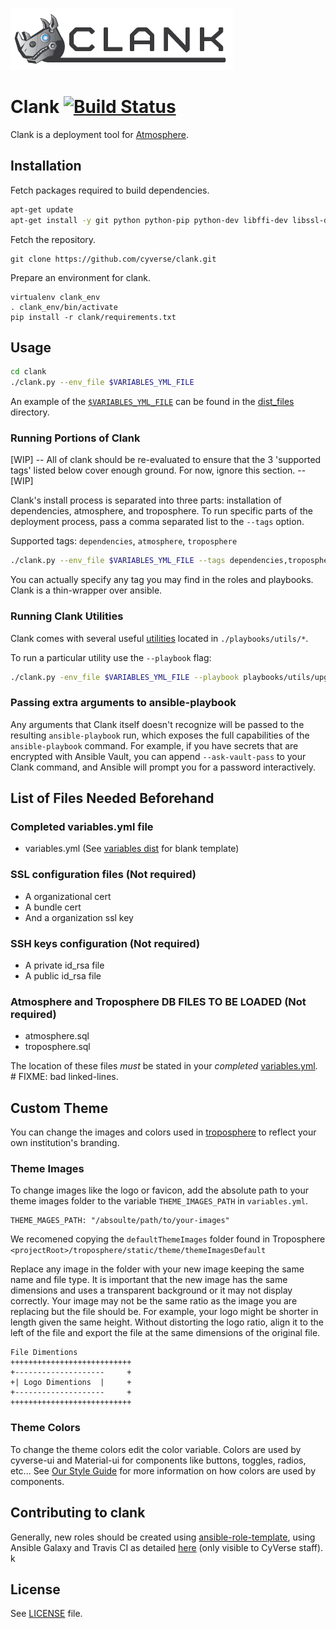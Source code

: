 ![clanklogo](media/logoClank-01.png)

# Clank  [![Build Status](https://travis-ci.org/cyverse/clank.svg?branch=master)](https://travis-ci.org/cyverse/clank)

Clank is a deployment tool for [Atmosphere](http://www.cyverse.org/atmosphere).


## Installation

Fetch packages required to build dependencies.
```bash
apt-get update
apt-get install -y git python python-pip python-dev libffi-dev libssl-dev python-virtualenv

```

Fetch the repository.
```
git clone https://github.com/cyverse/clank.git
```

Prepare an environment for clank.
```
virtualenv clank_env
. clank_env/bin/activate
pip install -r clank/requirements.txt
```


## Usage

```bash
cd clank
./clank.py --env_file $VARIABLES_YML_FILE
```

An example of the [`$VARIABLES_YML_FILE`](dist_files/variables.yml.dist) can be found in the [dist_files](dist_files) directory.

### Running Portions of Clank

[WIP] -- All of clank should be re-evaluated to ensure that the 3 'supported tags' listed below cover enough ground. For now, ignore this section. -- [WIP]

Clank's install process is separated into three parts: installation of
dependencies, atmosphere, and troposphere. To run specific parts of the
deployment process, pass a comma separated list to the `--tags` option.

Supported tags: `dependencies`, `atmosphere`, `troposphere`

```bash
./clank.py --env_file $VARIABLES_YML_FILE --tags dependencies,troposphere
```

You can actually specify any tag you may find in the roles and playbooks. Clank
is a thin-wrapper over ansible.

### Running Clank Utilities

Clank comes with several useful [utilities](playbooks/utils/README.md) located
in `./playbooks/utils/*`.

To run a particular utility use the `--playbook` flag:
```bash
./clank.py -env_file $VARIABLES_YML_FILE --playbook playbooks/utils/upgrade_postgres.yml
```

### Passing extra arguments to ansible-playbook

Any arguments that Clank itself doesn't recognize will be passed to the resulting `ansible-playbook` run, which exposes the full capabilities of the `ansible-playbook` command. For example, if you have secrets that are encrypted with Ansible Vault, you can append `--ask-vault-pass` to your Clank command, and Ansible will prompt you for a password interactively.

## List of Files Needed Beforehand

### Completed variables.yml file

* variables.yml (See [variables dist](dist_files/variables.yml.dist) for blank template)

### SSL configuration files (Not required)

* A organizational cert
* A bundle cert
* And a organization ssl key

### SSH keys configuration (Not required)

* A private id_rsa file
* A public id_rsa file

### Atmosphere and Troposphere DB FILES TO BE LOADED (Not required)

* atmosphere.sql
* troposphere.sql

The location of these files *must* be stated in your _completed_
[variables.yml](https://github.com/CyVerse/clank/blob/master/dist_files/variables.yml.dist#L52-L63).  # FIXME: bad linked-lines.

## Custom Theme

You can change the images and colors used in [troposphere](https://github.com/cyverse/troposphere) to reflect your own institution's  branding.

### Theme Images
To change images like the logo or favicon, add the absolute path to your theme images folder to the variable `THEME_IMAGES_PATH` in `variables.yml`.
```
THEME_MAGES_PATH: "/absoulte/path/to/your-images"
```
We recomened copying the `defaultThemeImages` folder found in Troposphere
`<projectRoot>/troposphere/static/theme/themeImagesDefault`

Replace any image in the folder with your new image keeping the same name and file type. It is important that the new image has the same dimensions and uses a transparent background or it may not display correctly. Your image may not be the same ratio as the image you are replacing but the file should be. For example, your logo might be shorter in length given the same height. Without distorting the logo ratio, align it to the left of the file and export the file at the same dimensions of the original file.
 

```
File Dimentions
+++++++++++++++++++++++++++
+--------------------     +
+| Logo Dimentions  |     +
+--------------------     +
+++++++++++++++++++++++++++
```
### Theme Colors
To change the theme colors edit the color variable. Colors are used by cyverse-ui and Material-ui for components like buttons, toggles, radios, etc... See [Our Style Guide](https://cyverse.github.io/cyverse-ui/) for more information on how colors are used by components.

## Contributing to clank

Generally, new roles should be created using [ansible-role-template](https://github.com/cyverse-ansible/ansible-role-template), using Ansible Galaxy and Travis CI as detailed [here](https://pods.iplantcollaborative.org/wiki/display/csmgmt/Ansible+at+CyVerse#AnsibleatCyVerse-AnsibleGalaxyRoles) (only visible to CyVerse staff).
k

## License

See [LICENSE](LICENSE) file.
